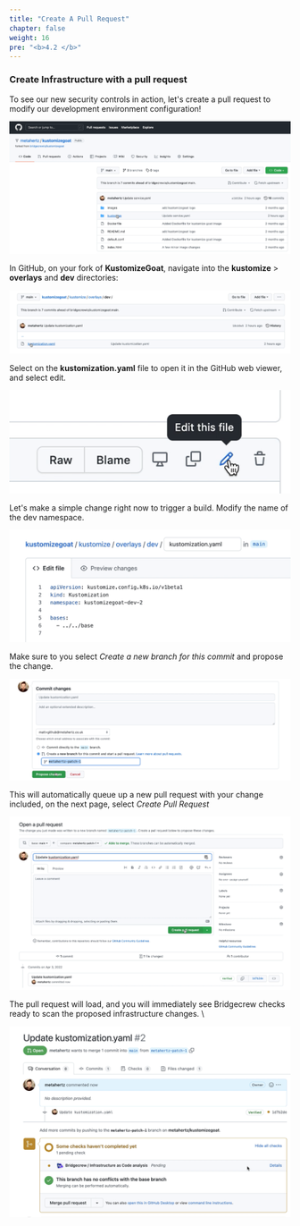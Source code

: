 ```yaml
---
title: "Create A Pull Request"
chapter: false
weight: 16
pre: "<b>4.2 </b>"
---
```



### Create Infrastructure with a pull request

To see our new security controls in action, let's create a pull request to modify our development environment configuration!

![alt_text](images/kustomizeGoatGHRepo.png "image_tooltip")


In GitHub, on your fork of **KustomizeGoat**, navigate into the **kustomize** > **overlays** and **dev** directories: 



![alt_text](images/gitHubEditThisFile2.png "image_tooltip")


Select on the **kustomization.yaml** file to open it in the GitHub web viewer, and select edit.

![alt_text](images/gitHubEditThisFile.png "image_tooltip")

Let's make a simple change right now to trigger a build. Modify the name of the dev namespace.


![alt_text](images/githubEditFile.png "image_tooltip")


Make sure to you select *Create a new branch for this commit* and propose the change.

![alt_text](images/githubCommitNewPatchBranch.png "image_tooltip")


This will automatically queue up a new pull request with your change included, on the next page, select *Create Pull Request*

![alt_text](images/githubRaisePR.png "image_tooltip")

The pull request will load, and you will immediately see Bridgecrew checks ready to scan the proposed infrastructure changes. \

![alt_text](images/prScanning.png "image_tooltip")


